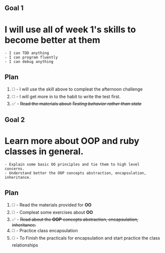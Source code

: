 ## Goal 1

# I will use all of week 1's skills to become better at them

    - I can TDD anything
    - I can program fluently
    - I can debug anything

## Plan

1. :white_medium_square: - I will use the skill above to compleat the afternoon challenge
2. :white_medium_square: - I will get more in to the habit to write the test first.
3. :white_check_mark: - ~~Read the materials about _Testing behavior rather than state_~~

## Goal 2

# Learn more about OOP and ruby classes in general.

    - Explain some basic OO principles and tie them to high level concerns.
    - Understand better the OOP concepts abstraction, encapsulation, inheritance.

## Plan

1. :white_medium_square: - Read the materials provided for **OO**
2. :white_medium_square: - Compleat some exercises about **OO**
3. :white_check_mark: - ~~Read about the **OOP** concepts abstraction, encapsulation, inheritance.~~
4. :white_medium_square: - Practice class encapsulation
5. :white_medium_square: - To Finish the practicals for encapsulation and start practice the class relationships
